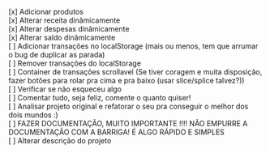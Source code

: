[x] Adicionar produtos    
[x] Alterar receita dinâmicamente    
[x] Alterar despesas dinâmicamente    
[x] Alterar saldo dinâmicamente    
[ ] Adicionar transações no localStorage (mais ou menos, tem que arrumar o bug de duplicar as parada)    
[ ] Remover transações do localStorage      
[ ] Container de transações scrollavel (Se tiver coragem e muita disposição, fazer botões para rolar pra cima e pra baixo   (usar slice/splice talvez?))    
[ ] Verificar se não esqueceu algo    
[ ] Comentar tudo, seja feliz, comente o quanto quiser!    
[ ] Analisar projeto original e refatorar o seu pra conseguir o melhor dos dois mundos :)    
[ ] FAZER DOCUMENTAÇÃO, MUITO IMPORTANTE !!!! NÃO EMPURRE A DOCUMENTAÇÃO COM A BARRIGA! É ALGO RÁPIDO E SIMPLES    
[ ] Alterar descrição do projeto    